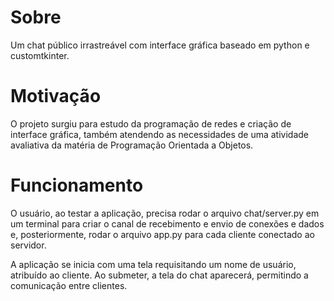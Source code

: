 # Sobre
Um chat público irrastreável com interface gráfica baseado em python e customtkinter.

# Motivação
O projeto surgiu para estudo da programação de redes e criação de interface gráfica, também atendendo as necessidades de uma atividade avaliativa da matéria de Programação Orientada a Objetos.

# Funcionamento
O usuário, ao testar a aplicação, precisa rodar o arquivo chat/server.py em um terminal para criar o canal de recebimento e envio de conexões e dados e, posteriormente, rodar o arquivo app.py para cada cliente conectado ao servidor.

A aplicação se inicia com uma tela requisitando um nome de usuário, atribuído ao cliente. Ao submeter, a tela do chat aparecerá, permitindo a comunicação entre clientes.
